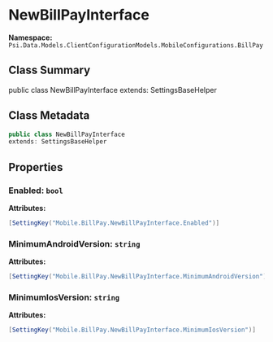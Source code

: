 # NewBillPayInterface

**Namespace:** `Psi.Data.Models.ClientConfigurationModels.MobileConfigurations.BillPay`

## Class Summary

public class NewBillPayInterface
extends: SettingsBaseHelper

## Class Metadata

```typescript
public class NewBillPayInterface
extends: SettingsBaseHelper
```

## Properties

### Enabled: `bool`

**Attributes:**
```csharp
[SettingKey("Mobile.BillPay.NewBillPayInterface.Enabled")]
```

### MinimumAndroidVersion: `string`

**Attributes:**
```csharp
[SettingKey("Mobile.BillPay.NewBillPayInterface.MinimumAndroidVersion")]
```

### MinimumIosVersion: `string`

**Attributes:**
```csharp
[SettingKey("Mobile.BillPay.NewBillPayInterface.MinimumIosVersion")]
```
